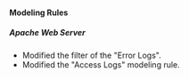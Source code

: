 #### Modeling Rules
##### Apache Web Server
- Modified the filter of the "Error Logs".
- Modified the "Access Logs" modeling rule.
